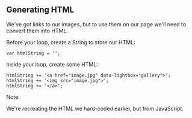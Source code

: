 ## Generating HTML

We've got links to our images, but to use them on our page we'll need to convert them into HTML.

Before your loop, create a String to store our HTML:

    var htmlString = '';

Inside your loop, create some HTML:

    htmlString += '<a href="image.jpg" data-lightbox="gallery">';
    htmlString += '<img src="image.jpg">';
    htmlString += '</a>';



Note:

We're recreating the HTML we hard-coded earlier, but from JavaScript.